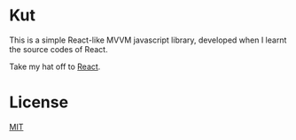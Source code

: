 # Kut

This is a simple React-like MVVM javascript library, developed when I learnt the source codes of React.

Take my hat off to [React](https://github.com/facebook/react).

# License

[MIT](https://github.com/Siubaak/kut/blob/master/LICENSE)